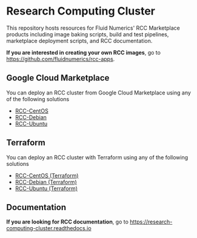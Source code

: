 # Research Computing Cluster

This repository hosts resources for Fluid Numerics' RCC Marketplace products including image baking scripts, build and test pipelines, marketplace deployment scripts, and RCC documentation.

**If you are interested in creating your own RCC images**, go to https://github.com/fluidnumerics/rcc-apps.


## Google Cloud Marketplace
You can deploy an RCC cluster from Google Cloud Marketplace using any of the following solutions

* [RCC-CentOS](https://console.cloud.google.com/marketplace/fluid-cluster-ops/rcc-centos)
* [RCC-Debian](https://console.cloud.google.com/marketplace/fluid-cluster-ops/rcc-debian)
* [RCC-Ubuntu](https://console.cloud.google.com/marketplace/fluid-cluster-ops/rcc-ubuntu)

## Terraform
You can deploy an RCC cluster with Terraform using any of the following solutions
* [RCC-CentOS (Terraform)](./tf/rcc-centos)
* [RCC-Debian (Terraform)](./tf/rcc-debian)
* [RCC-Ubuntu (Terraform)](./tf/rcc-ubuntu)

## Documentation
**If you are looking for RCC documentation**, go to https://research-computing-cluster.readthedocs.io
